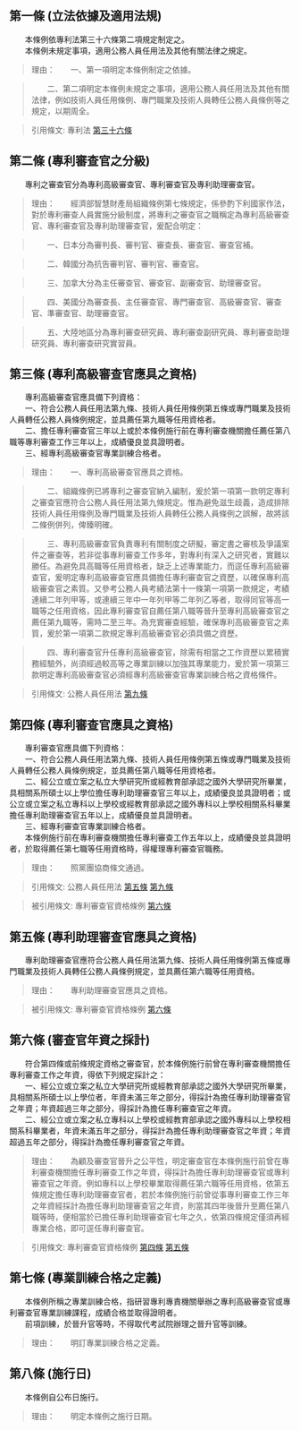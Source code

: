第一條 (立法依據及適用法規)
---------------------------
　　本條例依專利法第三十六條第二項規定制定之。  
　　本條例未規定事項，適用公務人員任用法及其他有關法律之規定。  
> 理由：　　一、第一項明定本條例制定之依據。

> 　　二、第二項明定本條例未規定之事項，適用公務人員任用法及其他有關法律，例如技術人員任用條例、專門職業及技術人員轉任公務人員條例等之規定，以期周全。

> 引用條文: 專利法 [第三十六條](../../經濟貿易/智慧財產/專利法.md#第三十六條-專利審查人員之指定)



第二條 (專利審查官之分級)
-------------------------
　　專利之審查官分為專利高級審查官、專利審查官及專利助理審查官。  
> 理由：　　經濟部智慧財產局組織條例第七條規定，係參酌下利國家作法，對於專利審查人員實施分級制度，將專利之審查官之職稱定為專利高級審查官、專利審查官及專利助理審查官，爰配合明定：

> 　　一、日本分為審判長、審判官、審查長、審查官、審查官補。

> 　　二、韓國分為抗告審判官、審判官、審查官。

> 　　三、加拿大分為主任審查官、審查官、副審查官、助理審查官。

> 　　四、美國分為審查長、主任審查官、專門審查官、高級審查官、審查官、準審查官、助理審查官。

> 　　五、大陸地區分為專利審查研究員、專利審查副研究員、專利審查助理研究員、專利審查研究實習員。



第三條 (專利高級審查官應具之資格)
---------------------------------
　　專利高級審查官應具備下列資格：  
　　一、符合公務人員任用法第九條、技術人員任用條例第五條或專門職業及技術人員轉任公務人員條例規定，並具薦任第九職等任用資格者。  
　　二、擔任專利審查官三年以上或於本條例施行前在專利審查機關擔任薦任第八職等專利審查工作三年以上，成績優良並具證明者。  
　　三、經專利高級審查官專業訓練合格者。  
> 理由：　　一、專利高級審查官應具之資格。

> 　　二、組織條例已將專利之審查官納入編制，爰於第一項第一款明定專利之審查官應符合公務人員任用法第九條規定。惟為避免滋生歧義，造成排除技術人員任用條例及專門職業及技術人員轉任公務人員條例之誤解，故將該二條例併列，俾臻明確。

> 　　三、專利高級審查官負責專利有關制度之研擬，審定書之審核及爭議案件之審查等，若非從事專利審查工作多年，對專利有深入之研究者，實難以勝任。為避免具高職等任用資格者，缺乏上述專業能力，而逕任專利高級審查官，爰明定專利高級審查官應具備擔任專利審查官之資歷，以確保專利高級審查官之素質。又參考公務人員考績法第十一條第一項第一款規定，考績連續二年列甲等，或連續三年中一年列甲等二年列乙等者，取得同官等高一職等之任用資格，因此專利審查官自薦任第八職等晉升至專利高級審查官之薦任第九職等，需時二至三年。為充實審查經驗，確保專利高級審查官之素質，爰於第一項第二款規定專利高級審查官必須具備之資歷。

> 　　四、專利審查官升任專利高級審查官，除需有相當之工作資歷以累積實務經驗外，尚須經過較高等之專業訓練以加強其專業能力，爰於第一項第三款明定專利高級審查官必須經專利高級審查官專業訓練合格之資格條件。

> 引用條文: 公務人員任用法 [第九條](../../考試/任免升遷/公務人員任用法.md#第九條-任用資格)



第四條 (專利審查官應具之資格)
-----------------------------
　　專利審查官應具備下列資格：  
　　一、符合公務人員任用法第九條、技術人員任用條例第五條或專門職業及技術人員轉任公務人員條例規定，並具薦任第八職等任用資格者。  
　　二、經公立或立案之私立大學研究所或經教育部承認之國外大學研究所畢業，具相關系所碩士以上學位擔任專利助理審查官三年以上，成績優良並具證明者；或公立或立案之私立專科以上學校或經教育部承認之國外專科以上學校相關系科畢業擔任專利助理審查官五年以上，成績優良並具證明者。  
　　三、經專利審查官專業訓練合格者。  
　　本條例施行前在專利審查機關擔任專利審查工作五年以上，成績優良並具證明者，於取得薦任第七職等任用資格時，得權理專利審查官職務。  
> 理由：　　照黨團協商條文通過。

> 引用條文: 公務人員任用法 [第五條](../../考試/任免升遷/公務人員任用法.md#第五條-公務人員之任等) [第九條](../../考試/任免升遷/公務人員任用法.md#第九條-任用資格)

> 被引用條文: 專利審查官資格條例 [第六條](../../經濟貿易/智慧財產/專利審查官資格條例.md#第六條-審查官年資之採計)



第五條 (專利助理審查官應具之資格)
---------------------------------
　　專利助理審查官應符合公務人員任用法第九條、技術人員任用條例第五條或專門職業及技術人員轉任公務人員條例規定，並具薦任第六職等任用資格。  
> 理由：　　專利助理審查官應具之資格。

> 被引用條文: 專利審查官資格條例 [第六條](../../經濟貿易/智慧財產/專利審查官資格條例.md#第六條-審查官年資之採計)



第六條 (審查官年資之採計)
-------------------------
　　符合第四條或前條規定資格之審查官，於本條例施行前曾在專利審查機關擔任專利審查工作之年資，得依下列規定採計之：  
　　一、經公立或立案之私立大學研究所或經教育部承認之國外大學研究所畢業，具相關系所碩士以上學位者，年資未滿三年之部分，得採計為擔任專利助理審查官之年資；年資超過三年之部分，得採計為擔任專利審查官之年資。  
　　二、經公立或立案之私立專科以上學校或經教育部承認之國外專科以上學校相關系科畢業者，年資未滿五年之部分，得採計為擔任專利助理審查官之年資；年資超過五年之部分，得採計為擔任專利審查官之年資。  
> 理由：　　為顧及審查官晉升之公平性，明定審查官在本條例施行前曾在專利審查機關擔任專利審查工作之年資，得採計為擔任專利助理審查官或專利審查官之年資。例如專科以上學校畢業取得薦任第六職等任用資格，依第五條規定擔任專利助理審查官者，若於本條例施行前曾從事專利審查工作三年之年資經採計為擔任專利助理審查官之年資，則當其四年後晉升至薦任第八職等時，便相當於已擔任專利助理審查官七年之久，依第四條規定僅須再經專業合格，即可逕任專利審查官。

> 引用條文: 專利審查官資格條例 [第四條](../../經濟貿易/智慧財產/專利審查官資格條例.md#第四條-專利審查官應具之資格) [第五條](../../經濟貿易/智慧財產/專利審查官資格條例.md#第五條-專利助理審查官應具之資格)



第七條 (專業訓練合格之定義)
---------------------------
　　本條例所稱之專業訓練合格，指研習專利專責機關舉辦之專利高級審查官或專利審查官專業訓練課程，成績合格並取得證明者。  
　　前項訓練，於晉升官等時，不得取代考試院辦理之晉升官等訓練。  
> 理由：　　明訂專業訓練合格之定義。



第八條 (施行日)
---------------
　　本條例自公布日施行。  
> 理由：　　明定本條例之施行日期。